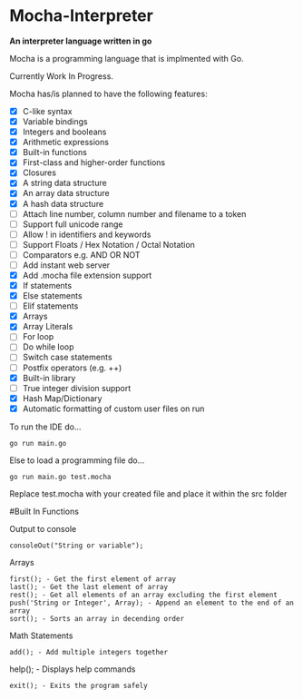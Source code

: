 # Mocha-Interpreter

**An interpreter language written in go**

Mocha is a programming language that is implmented with Go.

Currently Work In Progress.

Mocha has/is planned to have the following features:

- [x] C-like syntax
- [x] Variable bindings
- [x] Integers and booleans
- [x] Arithmetic expressions
- [x] Built-in functions
- [x] First-class and higher-order functions
- [x] Closures
- [x] A string data structure
- [x] An array data structure
- [x] A hash data structure
- [ ] Attach line number, column number and filename to a token
- [ ] Support full unicode range
- [ ] Allow ! in identifiers and keywords
- [ ] Support Floats / Hex Notation / Octal Notation
- [ ] Comparators e.g. AND OR NOT
- [ ] Add instant web server
- [x] Add .mocha file extension support
- [x] If statements
- [x] Else statements
- [ ] Elif statements
- [x] Arrays
- [x] Array Literals
- [ ] For loop
- [ ] Do while loop
- [ ] Switch case statements
- [ ] Postfix operators (e.g. ++)
- [x] Built-in library
- [ ] True integer division support
- [x] Hash Map/Dictionary
- [x] Automatic formatting of custom user files on run

To run the IDE do...

```
go run main.go
```

Else to load a programming file do...

```
go run main.go test.mocha
```

Replace test.mocha with your created file and place it within the src folder

#Built In Functions

Output to console

```
consoleOut("String or variable");
```

Arrays

```
first(); - Get the first element of array
last(); - Get the last element of array
rest(); - Get all elements of an array excluding the first element
push('String or Integer', Array); - Append an element to the end of an array
sort(); - Sorts an array in decending order
```

Math Statements

```
add(); - Add multiple integers together
```

help(); - Displays help commands

```
exit(); - Exits the program safely
```
